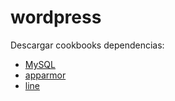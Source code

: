 # wordpress

Descargar cookbooks dependencias:
- [MySQL](https://supermarket.chef.io/cookbooks/mysql)
- [apparmor](https://supermarket.chef.io/cookbooks/apparmor)
- [line](https://supermarket.chef.io/cookbooks/line)


